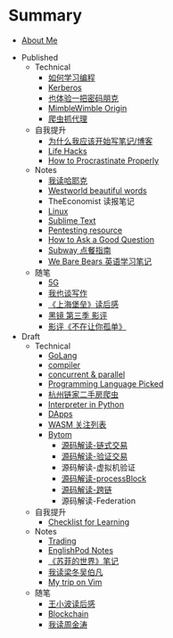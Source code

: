 # Summary

* [About Me](README.md)
- Published
    - Technical
        + [如何学习编程](technical/programming.md)
        + [Kerberos](technical/kerberos.md)
        + [也体验一把密码朋克](technical/cypher-punk.md)
        + [MimbleWimble Origin](technical/mimblewimble-origin.md)
        + [爬虫抓代理](technical/proxy-crawler.md)
    - 自我提升
        + [为什么我应该开始写笔记/博客](life-hacks/hello-blog.md)
        + [Life Hacks](life-hacks/life-hacks.md)
        + [How to Procrastinate Properly](life-hacks/how-to-procrastinate.md)
    - Notes
        - [我读哈耶克](notes/hayek.md)
        - [Westworld beautiful words](notes/westworld-subtitle.md)
        - TheEconomist 读报笔记
        + [Linux](notes/linux.md)
        + [Sublime Text](notes/subl.md)
        + [Pentesting resource](notes/pres.md)
        + [How to Ask a Good Question](notes/how-to-ask-a-good-question.md)
        + [Subway 点餐指南](notes/subway.md)
        + [We Bare Bears 英语学习笔记](notes/we-bare-bears.md)
    * 随笔
        + [5G](mics/5g.md)
        - [我也谈写作](mics/writing.md)
        - [《上海堡垒》读后感](mics/once-upon-a-time-in-Shanghai.md)
        - [黑镜 第三季 影评](mics/black-mirror-s3.md)
        - [影评《不在让你孤单》](mics/a-beautiful-life.md)
- Draft
    - Technical
        + [GoLang](technical/golang.md)
        + [compiler](technical/compiler.md)
        + [concurrent & parallel](technical/concurrent-parallel.md)
        + [Programming Language Picked](technical/prog-lang.md)
        + [杭州链家二手房爬虫](technical/second-hand-house.md)
        + [Interpreter in Python](technical/py-interpreter.md)
        + [DApps](technical/dapps.md)
        + [WASM 关注列表](technical/wasm.md)
        - [Bytom](technical/bytom/README.md)
            + [源码解读-链式交易](technical/bytom/chained-tx.md)
            + [源码解读-验证交易](technical/bytom/validate-tx.md)
            + 源码解读-虚拟机验证
            + [源码解读-processBlock](technical/bytom/process-block.md)
            + [源码解读-跨链](technical/bytom/cross-chain.md)
            + 源码解读-Federation
    - 自我提升
        + [Checklist for Learning](life-hacks/checklist-for-learning.md)
    - Notes
        - [Trading](notes/trading.md)
        + [EnglishPod Notes](notes/englishpod.md)
        - [《苏菲的世界》笔记](notes/sophies-world.md)
        - [我读梁冬吴伯凡](notes/dongwu.md)
        + [My trip on Vim](notes/vim.md)
    * 随笔
        - [王小波读后感](mics/wangxiaobo.md)
        - [Blockchain](mics/blockchain.md)
        + [我读周金涛](mics/zhoujintao.md)